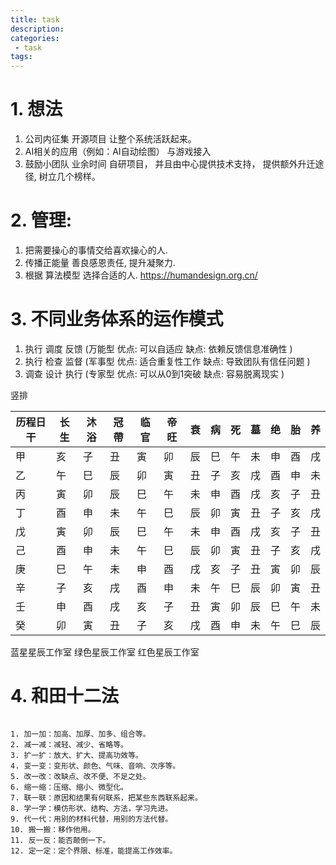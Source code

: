 ```yaml
---
title: task
description:
categories:
 - task
tags:
---
```


# 1. 想法
1. 公司内征集 开源项目 让整个系统活跃起来。
2. AI相关的应用（例如：AI自动绘图） 与游戏接入
3. 鼓励小团队 业余时间 自研项目， 并且由中心提供技术支持， 提供额外升迁途径, 树立几个榜样。

# 2. 管理:
1. 把需要操心的事情交给喜欢操心的人.
2. 传播正能量 善良感恩责任, 提升凝聚力.
3. 根据 算法模型 选择合适的人. https://humandesign.org.cn/

# 3. 不同业务体系的运作模式
1. 执行 调度 反馈 (万能型 优点: 可以自适应 缺点: 依赖反馈信息准确性 )
2. 执行 检查 监督 (军事型 优点: 适合重复性工作 缺点: 导致团队有信任问题 )
3. 调查 设计 执行 (专家型 优点: 可以从0到1突破 缺点: 容易脱离现实 )

竖排

| 历程日干 | 长生 | 沐浴 | 冠帶 | 临官 | 帝旺 | 衰  | 病  | 死  | 墓  | 绝  | 胎  | 养  |
| -------- | ---- | ---- | ---- | ---- | ---- | --- | --- | --- | --- | --- | --- | --- |
| 甲       | 亥   | 子   | 丑   | 寅   | 卯   | 辰  | 巳  | 午  | 未  | 申  | 酉  | 戌  |
| 乙       | 午   | 巳   | 辰   | 卯   | 寅   | 丑  | 子  | 亥  | 戌  | 酉  | 申  | 未  |
| 丙       | 寅   | 卯   | 辰   | 巳   | 午   | 未  | 申  | 酉  | 戌  | 亥  | 子  | 丑  |
| 丁       | 酉   | 申   | 未   | 午   | 巳   | 辰  | 卯  | 寅  | 丑  | 子  | 亥  | 戌  |
| 戊       | 寅   | 卯   | 辰   | 巳   | 午   | 未  | 申  | 酉  | 戌  | 亥  | 子  | 丑  |
| 己       | 酉   | 申   | 未   | 午   | 巳   | 辰  | 卯  | 寅  | 丑  | 子  | 亥  | 戌  |
| 庚       | 巳   | 午   | 未   | 申   | 酉   | 戌  | 亥  | 子  | 丑  | 寅  | 卯  | 辰  |
| 辛       | 子   | 亥   | 戌   | 酉   | 申   | 未  | 午  | 巳  | 辰  | 卯  | 寅  | 丑  |
| 壬       | 申   | 酉   | 戌   | 亥   | 子   | 丑  | 寅  | 卯  | 辰  | 巳  | 午  | 未  |
| 癸       | 卯   | 寅   | 丑   | 子   | 亥   | 戌  | 酉  | 申  | 未  | 午  | 巳  | 辰  |

蓝星星辰工作室
绿色星辰工作室
红色星辰工作室


# 4. 和田十二法
```

1. 加一加：加高、加厚、加多、组合等。
2. 减一减：减轻、减少、省略等。
3. 扩一扩：放大、扩大、提高功效等。
4. 变一变：变形状、颜色、气味、音响、次序等。
5. 改一改：改缺点、改不便、不足之处。
6. 缩一缩：压缩、缩小、微型化。
7. 联一联：原因和结果有何联系，把某些东西联系起来。
8. 学一学：模仿形状、结构、方法，学习先进。
9. 代一代：用别的材料代替，用别的方法代替。
10. 搬一搬：移作他用。
11. 反一反：能否颠倒一下。
12. 定一定：定个界限、标准，能提高工作效率。
```